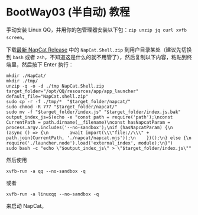 # BootWay03 (半自动) 教程

手动安装 Linux QQ，并用你的包管理器安装以下包：`zip unzip jq curl xvfb screen`。

下载[最新 NapCat Release](https://github.com/NapNeko/NapCatQQ/releases) 中的 `NapCat.Shell.zip` 到用户目录某处（建议先切换到 `bash` 或者 `zsh`，不知道这是什么的就不用管了），然后复制以下内容，粘贴到终端里，然后按下 Enter 执行：
```
mkdir ./NapCat/
mkdir ./tmp/
unzip -q -o -d ./tmp NapCat.Shell.zip
target_folder="/opt/QQ/resources/app/app_launcher"
default_file="NapCat.shell.zip"
sudo cp -r -f ./tmp/*  "$target_folder/napcat/"
sudo chmod -R 777 "$target_folder/napcat/"
sudo mv -f "$target_folder/index.js" "$target_folder/index.js.bak"
output_index_js=$(echo -e "const path = require('path');\nconst CurrentPath = path.dirname(__filename)\nconst hasNapcatParam = process.argv.includes('--no-sandbox');\nif (hasNapcatParam) {\n    (async () => {\n        await import(\\\"file://\\\" + path.join(CurrentPath, './napcat/napcat.mjs'));\n    })();\n} else {\n    require('./launcher.node').load('external_index', module);\n}")
sudo bash -c "echo \"$output_index_js\" > \"$target_folder/index.js\""
```

然后使用

```
xvfb-run -a qq --no-sandbox -q
```

或者

```
xvfb-run -a linuxqq --no-sandbox -q
```

来启动 NapCat。
